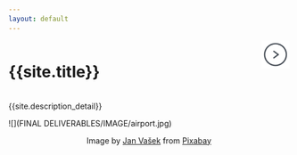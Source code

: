 ```yaml
---
layout: default
---
```

<div class="parent" style="display: inline-block;width: 100%;">
    <div class="header3" style="display: inline;float: left;width: 80%;">
        <h1 id="kaggle-airline-delay--cancellation-analysis">{{site.title}}</h1>
    </div>
    <div style="text-align: right;display: inline;cursor:pointer;float: right;right: -6px;" align="right"> 
        <a href="motivation"><img src="IMAGE/next-page.png" style="max-width: 50px"></a>
    </div>
</div>

{{site.description_detail}}

![](FINAL DELIVERABLES/IMAGE/airport.jpg)
<center>Image by <a target="_blank" href="https://pixabay.com/users/JESHOOTS-com-264599/?utm_source=link-attribution&amp;utm_medium=referral&amp;utm_campaign=image&amp;utm_content=2373727">Jan Vašek</a> from <a href="https://pixabay.com/?utm_source=link-attribution&amp;utm_medium=referral&amp;utm_campaign=image&amp;utm_content=2373727">Pixabay</a></center>
